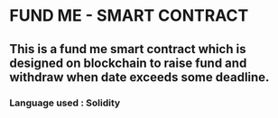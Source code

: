 # FUND ME - SMART CONTRACT 
## This is a fund me smart contract which is designed on blockchain to raise fund and withdraw when date exceeds some deadline.
### Language used : Solidity
